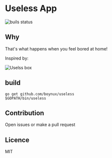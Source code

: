 # Useless App

![buils status](https://travis-ci.org/boynux/uselss.svg?branch=master)

## Why

That's what happens when you feel bored at home!

Inspired by:

![Uselss box](https://img.youtube.com/vi/aqAUmgE3WyM/0.jpg)

## build 

```
go get github.com/boynux/useless
$GOPATH/bin/useless
```

## Contribution

Open issues or make a pull request

## Licence

MIT
